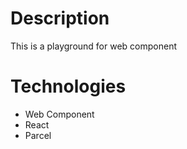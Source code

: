 # Description
This is a playground for web component

# Technologies
- Web Component
- React
- Parcel

